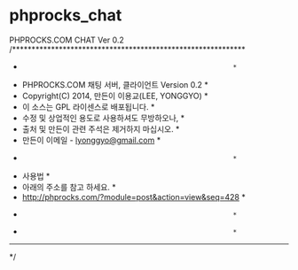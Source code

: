 phprocks_chat
=============

PHPROCKS.COM CHAT Ver 0.2
/************************************************************
 *                                                          *
 * PHPROCKS.COM 채팅 서버, 클라이언트  Version 0.2          *
 * Copyright(C) 2014, 만든이 이용교(LEE, YONGGYO)           *
 * 이 소스는 GPL 라이센스로 배포됩니다.                     *
 * 수정 및 상업적인 용도로 사용하셔도 무방하오나,           *
 * 출처 및 만든이 관련 주석은 제거하지 마십시오.            *
 * 만든이 이메일 - lyonggyo@gmail.com                       *
 *                                                          *
 * 사용법                                                   *
 * 아래의 주소를 참고 하세요.                               *
 *  http://phprocks.com/?module=post&action=view&seq=428    *
 *                                                          *
 *                                                          *
 ************************************************************
 */
